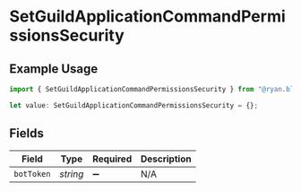 # SetGuildApplicationCommandPermissionsSecurity

## Example Usage

```typescript
import { SetGuildApplicationCommandPermissionsSecurity } from "@ryan.blunden/discord-sdk/models/operations";

let value: SetGuildApplicationCommandPermissionsSecurity = {};
```

## Fields

| Field              | Type               | Required           | Description        |
| ------------------ | ------------------ | ------------------ | ------------------ |
| `botToken`         | *string*           | :heavy_minus_sign: | N/A                |